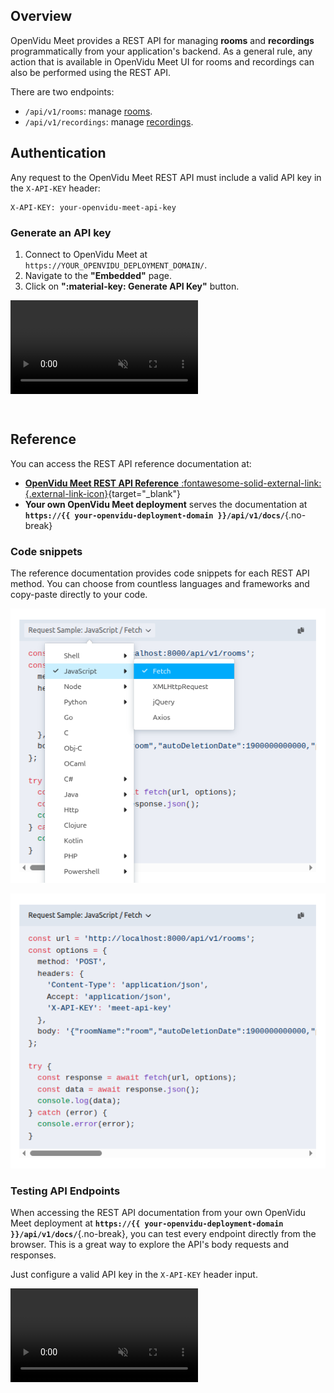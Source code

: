 ## Overview

OpenVidu Meet provides a REST API for managing **rooms** and **recordings** programmatically from your application's backend. As a general rule, any action that is available in OpenVidu Meet UI for rooms and recordings can also be performed using the REST API.

There are two endpoints:

- `/api/v1/rooms`: manage [rooms](../../features/rooms-and-meetings.md).
- `/api/v1/recordings`: manage [recordings](../../features/recordings.md).

## Authentication

Any request to the OpenVidu Meet REST API must include a valid API key in the `X-API-KEY` header:

```
X-API-KEY: your-openvidu-meet-api-key
```

### Generate an API key

1. Connect to OpenVidu Meet at `https://YOUR_OPENVIDU_DEPLOYMENT_DOMAIN/`.
2. Navigate to the **"Embedded"** page.
3. Click on **":material-key: Generate API Key"** button.

<a class="glightbox" href="../../../../assets/videos/meet/generate-api-key.mp4" data-type="video" data-desc-position="bottom" data-gallery="gallery2"><video class="round-corners" style="margin-bottom: 2em" src="../../../../assets/videos/meet/generate-api-key.mp4" loading="lazy" defer muted playsinline autoplay loop async></video></a>

## Reference

You can access the REST API reference documentation at:

- [**OpenVidu Meet REST API Reference** :fontawesome-solid-external-link:{.external-link-icon}](../../../assets/htmls/rest-api.html){target="_blank"}
- **Your own OpenVidu Meet deployment** serves the documentation at **`https://{{ your-openvidu-deployment-domain }}/api/v1/docs/`**{.no-break}

### Code snippets

The reference documentation provides code snippets for each REST API method. You can choose from countless languages and frameworks and copy-paste directly to your code.

<div class="grid cards no-border no-shadow two-columns" markdown>

<a class="glightbox" href="../../../../assets/images/meet/reference/rest-snippets-1.png" data-type="image" data-desc-position="bottom" data-gallery="gallery1"><img src="../../../../assets/images/meet/reference/rest-snippets-1.png" loading="lazy" class="round-corners" alt="OpenVidu Meet Prejoin"/></a>

<a class="glightbox" href="../../../../assets/images/meet/reference/rest-snippets-2.png" data-type="image" data-desc-position="bottom" data-gallery="gallery1"><img src="../../../../assets/images/meet/reference/rest-snippets-2.png" loading="lazy" class="round-corners" alt="OpenVidu Meet Prejoin"/></a>

</div>

### Testing API Endpoints

When accessing the REST API documentation from your own OpenVidu Meet deployment at **`https://{{ your-openvidu-deployment-domain }}/api/v1/docs/`**{.no-break}, you can test every endpoint directly from the browser. This is a great way to explore the API's body requests and responses.

Just configure a valid API key in the `X-API-KEY` header input.

<a class="glightbox" href="../../../../assets/videos/meet/rest-api-test.mp4" data-type="video" data-desc-position="bottom" data-gallery="gallery1"><video class="round-corners" src="../../../../assets/videos/meet/rest-api-test.mp4" defer muted playsinline autoplay loop async></video></a>